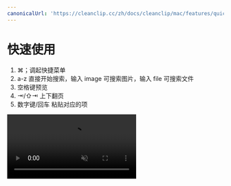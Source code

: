 ```yaml
---
canonicalUrl: 'https://cleanclip.cc/zh/docs/cleanclip/mac/features/quick-use'
---
```


# 快速使用

1. ⌘；调起快捷菜单
2. a-z 直接开始搜索，输入 image 可搜索图片，输入 file 可搜索文件
3. 空格键预览
4. ⇥/⇧⇥ 上下翻页
5. 数字键/回车 粘贴对应的项

<video autoplay muted loop>
    <source src="/videos/quickuse.mp4" type="video/mp4">
    <iframe src="/videos/quickuse.mp4" scrolling="no" border="0" frameborder="0" allow="autoplay; encrypted-media" allowfullscreen></iframe>
</video>